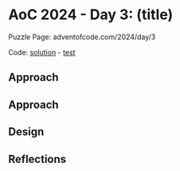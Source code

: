 # AoC 2024 - Day 3: (title)

Puzzle Page: adventofcode.com/2024/day/3

Code: [solution](Day03.kt) - [test](../../../../../../test/kotlin/lacar/junilu/aoc2024/day03/Day03Test.kt)

## Approach

## Approach

## Design

## Reflections

